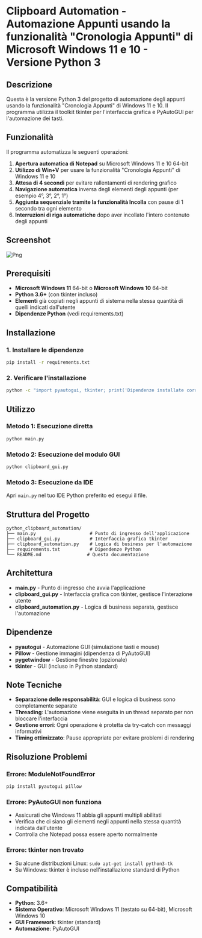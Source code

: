 # Clipboard Automation - Automazione Appunti usando la funzionalità "Cronologia Appunti" di Microsoft Windows 11 e 10 - Versione Python 3

## Descrizione
Questa è la versione Python 3 del progetto di automazione degli appunti usando la funzionalità "Cronologia Appunti" di Windows 11 e 10. Il programma utilizza il toolkit tkinter per l'interfaccia grafica e PyAutoGUI per l'automazione dei tasti.

## Funzionalità
Il programma automatizza le seguenti operazioni:

1. **Apertura automatica di Notepad** su Microsoft Windows 11 e 10 64-bit
2. **Utilizzo di Win+V** per usare la funzionalità "Cronologia Appunti" di Windows 11 e 10
3. **Attesa di 4 secondi** per evitare rallentamenti di rendering grafico
4. **Navigazione automatica** inversa degli elementi degli appunti (per esempio 4°, 3°, 2°, 1°)
5. **Aggiunta sequenziale tramite la funzionalità Incolla** con pause di 1 secondo tra ogni elemento
6. **Interruzioni di riga automatiche** dopo aver incollato l'intero contenuto degli appunti

## Screenshot
![Png](https://i.ibb.co/JR50q4wL/Immagine-2025-07-05-163132.png)

## Prerequisiti
- **Microsoft Windows 11** 64-bit o **Microsoft Windows 10** 64-bit
- **Python 3.6+** (con tkinter incluso)
- **Elementi** già copiati negli appunti di sistema nella stessa quantità di quelli indicati dall'utente
- **Dipendenze Python** (vedi requirements.txt)

## Installazione

### 1. Installare le dipendenze
```bash
pip install -r requirements.txt
```

### 2. Verificare l'installazione
```bash
python -c "import pyautogui, tkinter; print('Dipendenze installate correttamente')"
```

## Utilizzo

### Metodo 1: Esecuzione diretta
```bash
python main.py
```

### Metodo 2: Esecuzione del modulo GUI
```bash
python clipboard_gui.py
```

### Metodo 3: Esecuzione da IDE
Apri `main.py` nel tuo IDE Python preferito ed esegui il file.

## Struttura del Progetto
```
python_clipboard_automation/
├── main.py                    # Punto di ingresso dell'applicazione
├── clipboard_gui.py           # Interfaccia grafica tkinter
├── clipboard_automation.py    # Logica di business per l'automazione
├── requirements.txt           # Dipendenze Python
└── README.md                 # Questa documentazione
```

## Architettura
- **main.py** - Punto di ingresso che avvia l'applicazione
- **clipboard_gui.py** - Interfaccia grafica con tkinter, gestisce l'interazione utente
- **clipboard_automation.py** - Logica di business separata, gestisce l'automazione

## Dipendenze
- **pyautogui** - Automazione GUI (simulazione tasti e mouse)
- **Pillow** - Gestione immagini (dipendenza di PyAutoGUI)
- **pygetwindow** - Gestione finestre (opzionale)
- **tkinter** - GUI (incluso in Python standard)

## Note Tecniche
- **Separazione delle responsabilità**: GUI e logica di business sono completamente separate
- **Threading**: L'automazione viene eseguita in un thread separato per non bloccare l'interfaccia
- **Gestione errori**: Ogni operazione è protetta da try-catch con messaggi informativi
- **Timing ottimizzato**: Pause appropriate per evitare problemi di rendering

## Risoluzione Problemi

### Errore: ModuleNotFoundError
```bash
pip install pyautogui pillow
```

### Errore: PyAutoGUI non funziona
- Assicurati che Windows 11 abbia gli appunti multipli abilitati
- Verifica che ci siano gli elementi negli appunti nella stessa quantità indicata dall'utente
- Controlla che Notepad possa essere aperto normalmente

### Errore: tkinter non trovato
- Su alcune distribuzioni Linux: `sudo apt-get install python3-tk`
- Su Windows: tkinter è incluso nell'installazione standard di Python

## Compatibilità
- **Python**: 3.6+
- **Sistema Operativo**: Microsoft Windows 11 (testato su 64-bit), Microsoft Windows 10
- **GUI Framework**: tkinter (standard)
- **Automazione**: PyAutoGUI
